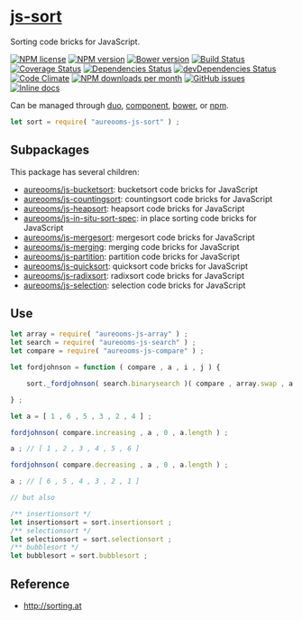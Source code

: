 [js-sort](http://aureooms.github.io/js-sort)
==

Sorting code bricks for JavaScript.

[![NPM license](http://img.shields.io/npm/l/aureooms-js-sort.svg?style=flat)](https://raw.githubusercontent.com/aureooms/js-sort/master/LICENSE)
[![NPM version](http://img.shields.io/npm/v/aureooms-js-sort.svg?style=flat)](https://www.npmjs.org/package/aureooms-js-sort)
[![Bower version](http://img.shields.io/bower/v/aureooms-js-sort.svg?style=flat)](http://bower.io/search/?q=aureooms-js-sort)
[![Build Status](http://img.shields.io/travis/aureooms/js-sort.svg?style=flat)](https://travis-ci.org/aureooms/js-sort)
[![Coverage Status](http://img.shields.io/coveralls/aureooms/js-sort.svg?style=flat)](https://coveralls.io/r/aureooms/js-sort)
[![Dependencies Status](http://img.shields.io/david/aureooms/js-sort.svg?style=flat)](https://david-dm.org/aureooms/js-sort#info=dependencies)
[![devDependencies Status](http://img.shields.io/david/dev/aureooms/js-sort.svg?style=flat)](https://david-dm.org/aureooms/js-sort#info=devDependencies)
[![Code Climate](http://img.shields.io/codeclimate/github/aureooms/js-sort.svg?style=flat)](https://codeclimate.com/github/aureooms/js-sort)
[![NPM downloads per month](http://img.shields.io/npm/dm/aureooms-js-sort.svg?style=flat)](https://www.npmjs.org/package/aureooms-js-sort)
[![GitHub issues](http://img.shields.io/github/issues/aureooms/js-sort.svg?style=flat)](https://github.com/aureooms/js-sort/issues)
[![Inline docs](http://inch-ci.org/github/aureooms/js-sort.svg?branch=master&style=shields)](http://inch-ci.org/github/aureooms/js-sort)

Can be managed through [duo](https://github.com/duojs/duo),
[component](https://github.com/componentjs/component),
[bower](https://github.com/bower/bower), or
[npm](https://github.com/npm/npm).

```js
let sort = require( "aureooms-js-sort" ) ;
```

## Subpackages

This package has several children:

  - [aureooms/js-bucketsort](https://github.com/aureooms/js-bucketsort): bucketsort code bricks for JavaScript
  - [aureooms/js-countingsort](https://github.com/aureooms/js-countingsort): countingsort code bricks for JavaScript
  - [aureooms/js-heapsort](https://github.com/aureooms/js-heapsort): heapsort code bricks for JavaScript
  - [aureooms/js-in-situ-sort-spec](https://github.com/aureooms/js-in-situ-sort-spec): in place sorting code bricks for JavaScript
  - [aureooms/js-mergesort](https://github.com/aureooms/js-mergesort): mergesort code bricks for JavaScript
  - [aureooms/js-merging](https://github.com/aureooms/js-merging): merging code bricks for JavaScript
  - [aureooms/js-partition](https://github.com/aureooms/js-partition): partition code bricks for JavaScript
  - [aureooms/js-quicksort](https://github.com/aureooms/js-quicksort): quicksort code bricks for JavaScript
  - [aureooms/js-radixsort](https://github.com/aureooms/js-radixsort): radixsort code bricks for JavaScript
  - [aureooms/js-selection](https://github.com/aureooms/js-selection): selection code bricks for JavaScript


## Use

```js
let array = require( "aureooms-js-array" ) ;
let search = require( "aureooms-js-search" ) ;
let compare = require( "aureooms-js-compare" ) ;

let fordjohnson = function ( compare , a , i , j ) {

	sort._fordjohnson( search.binarysearch )( compare , array.swap , a , i , j ) ;

} ;

let a = [ 1 , 6 , 5 , 3 , 2 , 4 ] ;

fordjohnson( compare.increasing , a , 0 , a.length ) ;

a ; // [ 1 , 2 , 3 , 4 , 5 , 6 ]

fordjohnson( compare.decreasing , a , 0 , a.length ) ;

a ; // [ 6 , 5 , 4 , 3 , 2 , 1 ]

// but also

/** insertionsort */
let insertionsort = sort.insertionsort ;
/** selectionsort */
let selectionsort = sort.selectionsort ;
/** bubblesort */
let bubblesort = sort.bubblesort ;
```

## Reference

  - http://sorting.at
